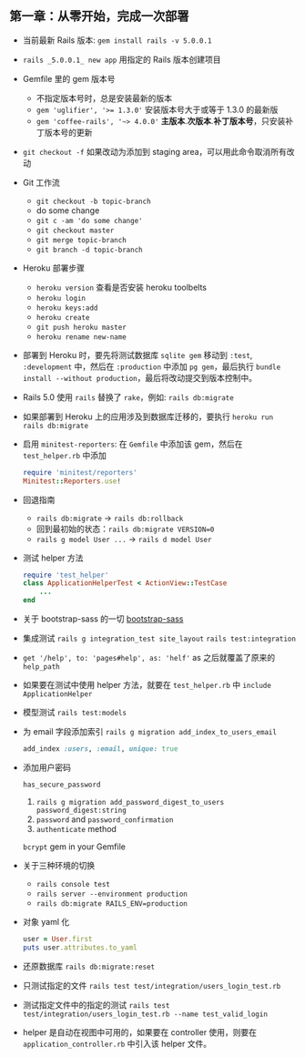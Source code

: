 ## 第一章：从零开始，完成一次部署
- 当前最新 Rails 版本: `gem install rails -v 5.0.0.1`
- `rails _5.0.0.1_ new app` 用指定的 Rails 版本创建项目
- Gemfile 里的 gem 版本号
  - 不指定版本号时，总是安装最新的版本
  - `gem 'uglifier', '>= 1.3.0'` 安装版本号大于或等于 1.3.0 的最新版
  - `gem 'coffee-rails', '~> 4.0.0'` __主版本__.__次版本__.__补丁版本号__，只安装补丁版本号的更新
- `git checkout -f` 如果改动为添加到 staging area，可以用此命令取消所有改动
- Git 工作流
  - `git checkout -b topic-branch`
  - do some change
  - `git c -am 'do some change'`
  - `git checkout master`
  - `git merge topic-branch`
  - `git branch -d topic-branch`
- Heroku 部署步骤
  - `heroku version` 查看是否安装 heroku toolbelts
  - `heroku login`
  - `heroku keys:add`
  - `heroku create`
  - `git push heroku master`
  - `heroku rename new-name`
- 部署到 Heroku 时，要先将测试数据库 `sqlite gem` 移动到 `:test`, `:development` 中，然后在 `:production` 中添加 `pg gem`，最后执行 `bundle install --without production`，最后将改动提交到版本控制中。



- Rails 5.0 使用 `rails` 替换了 `rake`，例如: `rails db:migrate`
- 如果部署到 Heroku 上的应用涉及到数据库迁移的，要执行 `heroku run rails db:migrate`
- 启用 `minitest-reporters`: 在 `Gemfile` 中添加该 gem，然后在 `test_helper.rb` 中添加
    
    ```ruby
    require 'minitest/reporters'
    Minitest::Reporters.use!
    ```

- 回退指南
    - `rails db:migrate` -> `rails db:rollback`
    - 回到最初始的状态：`rails db:migrate VERSION=0`
    - `rails g model User ...` ->  `rails d model User`

- 测试 helper 方法
    ```ruby
    require 'test_helper'
    class ApplicationHelperTest < ActionView::TestCase
        ...
    end
    ```
    
- 关于 bootstrap-sass 的一切 [bootstrap-sass](https://github.com/twbs/bootstrap-sass)
- 集成测试 `rails g integration_test site_layout` `rails test:integration`
- `get '/help', to: 'pages#help', as: 'helf'` as 之后就覆盖了原来的 `help_path`
- 如果要在测试中使用 helper 方法，就要在 `test_helper.rb` 中 `include ApplicationHelper`
- 模型测试 `rails test:models`
- 为 email 字段添加索引 `rails g migration add_index_to_users_email`
    ```ruby
    add_index :users, :email, unique: true
    ```

- 添加用户密码
    
    `has_secure_password`
    
    1. `rails g migration add_password_digest_to_users password_digest:string`
    2. `password` and `password_confirmation`
    3. `authenticate` method
    
    `bcrypt` gem in your Gemfile

- 关于三种环境的切换
    - `rails console test`
    - `rails server --environment production`
    - `rails db:migrate RAILS_ENV=production`

- 对象 yaml 化
    ```ruby
    user = User.first
    puts user.attributes.to_yaml
    ```
    
- 还原数据库 `rails db:migrate:reset`
- 只测试指定的文件 `rails test test/integration/users_login_test.rb`
- 测试指定文件中的指定的测试 `rails test test/integration/users_login_test.rb --name test_valid_login`
- helper 是自动在视图中可用的，如果要在 controller 使用，则要在 `application_controller.rb` 中引入该 helper 文件。
